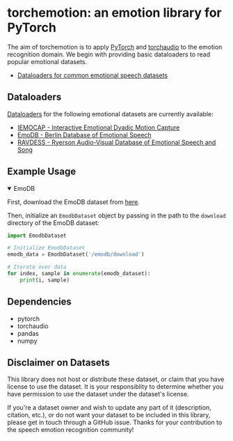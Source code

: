 torchemotion: an emotion library for PyTorch
========================================

The aim of torchemotion is to apply [PyTorch](https://github.com/pytorch/pytorch) and [torchaudio](https://github.com/pytorch/audio) to the emotion recognition domain. We begin with providing basic dataloaders to read popular emotional datasets.

- [Dataloaders for common emotional speech datasets](https://github.com/alanwuha/torchemotion/tree/master/datasets)

## Dataloaders 

[Dataloaders](https://pytorch.org/tutorials/beginner/data_loading_tutorial.html?highlight=dataloader) for the following emotional datasets are currently available:

- [IEMOCAP - Interactive Emotional Dyadic Motion Capture](https://sail.usc.edu/iemocap/)
- [EmoDB - Berlin Database of Emotional Speech](http://emodb.bilderbar.info/start.html)
- [RAVDESS - Ryerson Audio-Visual Database of Emotional Speech and Song](https://zenodo.org/record/1188976#.X2OIfnUzbJw)

## Example Usage

<details open>
<summary>EmoDB</summary>

First, download the EmoDB dataset from [here](http://emodb.bilderbar.info/docu/#download). 

Then, initialize an `EmodbDataset` object by passing in the path to the `download` directory of the EmoDB dataset:

```python
import EmodbDataset

# Initialize EmodbDataset
emodb_data = EmodbDataset('/emodb/download')

# Iterate over data
for index, sample in enumerate(emodb_dataset):
    print(i, sample)
```
</details>

## Dependencies

- pytorch
- torchaudio
- pandas
- numpy

## Disclaimer on Datasets

This library does not host or distribute these dataset, or claim that you have license to use the dataset. It is your responsiblity to determine whether you have permission to use the dataset under the dataset's license.

If you're a dataset owner and wish to update any part of it (description, citation, etc.), or do not want your dataset to be included in this library, please get in touch through a GitHub issue. Thanks for your contribution to the speech emotion recognition community!

